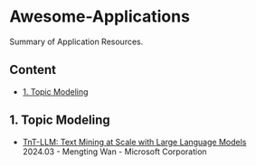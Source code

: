 # Awesome-Applications
Summary of Application Resources.

## Content

- [1. Topic Modeling](#1-topic-modeling)
  
## 1. Topic Modeling
- [TnT-LLM: Text Mining at Scale with Large Language Models](https://arxiv.org/pdf/2403.12173)  
2024.03 - Mengting Wan - Microsoft Corporation
